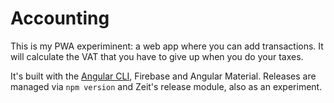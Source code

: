 # Accounting
This is my PWA experiminent: a web app where you can add transactions. It will calculate the VAT that you have to give up when you do your taxes.

It's built with the [Angular CLI](README-CLI.md), Firebase and Angular Material. Releases are managed via `npm version` and Zeit's release module, also as an experiment.